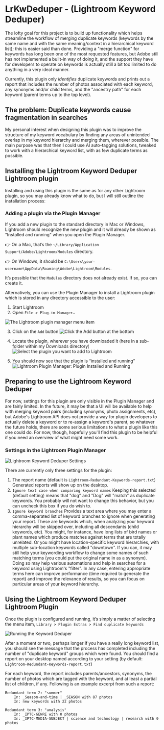 # LrKwDeduper - (Lightroom Keyword Deduper)
The lofty goal for this project is to build up functionality which helps streamline the workflow of merging duplicate keywords (keywords by the same name and with the same meaning/context in a hierarchical keyword list); this is easier said than done. Providing a "merge function" for keywords has long been one of the most requested features, but Adobe still has not implemented a built-in way of doing it, and the support they have for developers to operate on keywords is actually still a bit too limited to do anything in a very ideal manner.

Currently, this plugin only *identifies* duplicate keywords and prints out a report that includes the number of photos associated with each keyword, any synonyms and/or child terms, and the "ancestry path" for each keyword (parent terms up to the top level).

## The problem: Duplicate keywords cause fragmentation in searches
 My personal interest when designing this plugin was to improve the structure of my keyword vocabulary by finding any areas of unintended overlap in my keyword hierarchy and merging them, wherever possible. The main purpose was that then I could use AI auto-tagging solutions, tweaked to work with a hierarchical keyword list, with as few duplicate terms as possible.
 
## Installing the Lightroom Keyword Deduper Lightroom plugin
Installing and using this plugin is the same as for any other Lightroom plugin, so you may already know what to do, but I will still outline the installation process:

### Adding a plugin via the Plugin Manager
If you add a new plugin to the standard directory in Mac or Windows, Lightroom should recognize the new plugin and it will already be shown as "Installed and running" when you open the Plugin Manager.

:point_right: On a Mac, that’s the `~/Library/Application Support/Adobe/Lightroom/Modules` directory.

:point_right: On Windows, it should be `C:\Users\your-username\AppData\Roaming\Adobe\Lightroom\Modules`.

It’s possible that the `Modules` directory does not already exist. If so, you can create it.

Alternatively, you can use the Plugin Manager to install a Lightroom plugin which is stored in any directory accessible to the user:

1. Start Lightroom
2. Open `File > Plug-in Manager…`

![The Lightroom plugin manager menu item](lightroom-open-plugin-manager.jpg "Open the “File > Plug-in Manager…” menu item in Lightroom")

3. Click on the `Add` button
![Click the Add button at the bottom](lightroom-plugin-manager-add-button.png "Find and click the “Add” button")

4. Locate the plugin, wherever you have downloaded it (here in a sub-folder within my Downloads directory)
![Select the plugin you want to add to Lightroom](lightroom-plugin-manager-select-plugin.png "Select the plugin, from wherever you want to keep it")

5. You should now see that the plugin is “installed and running”
![Lightroom Plugin Manager: Plugin Installed and Running](lightroom-plugin-manager-installed-running.png "In the plugin manager, you should now see that the Lightroom Keyword Deduper plugin is “installed and running”")

## Preparing to use the Lightroom Keyword Deduper
For now, settings for this plugin are only visible in the Plugin Manager and are fairly limited. In the future, it may be that a UI will be available to help with merging keyword pairs (including synonyms, photo assignments, etc), but Adobe's Lightroom API does not provide a way for plugin developers to actually delete a keyword or to re-assign a keyword's parent, so whatever the future holds, there are some serious limitations to what a plugin like this one could do. For now, though, hopefully you'll find this plugin to be helpful if you need an overview of what might need some work.

### Settings in the Lightroom Plugin Manager
![Lightroom Keyword Deduper Settings](lightroom-keyword-deduper-settings.png "There are currently only three settings for this plugin")

There are currently only three settings for the plugin:
1. The report name (default is `Lightroom-Redundant-Keywords-report.txt`) Generated reports will show up on the desktop.
2. `Ignore text case when comparing keyword names` Keeping this selected (default setting) means that "dog" and "Dog" will "match" as duplicate keywords. You probably will not want to change this behavior, but you can uncheck this box if you do wish to.
3. `Ignore keyword branches` Provides a text area where you may enter a comma-separated list of keyword branches to ignore when generating your report. These are keywords which, when analyzing your keyword hierarchy will be skipped over, including all descendants (child keywords, etc). You might, for instance, have long lists of bird names or plant names which produce matches against terms that are totally unrelated. Or you might have location-specific keyword hierarchies, with multiple sub-location keywords called "downtown". If you can, it may still help your keywording workflow to change some names of such matching terms (you could put the original name in as a synonym). Doing so may help various automations and help in searches for a keyword using Lightroom's "filter". In any case, entering appropriate terms here can improve performance (time required to generate the report) and improve the relevance of results, so you can focus on particular areas of your keyword hierarchy.

## Using the Lightroom Keyword Deduper Lightroom Plugin
Once the plugin is configured and running, it’s simply a matter of selecting the menu item, `Library > Plugin Extras > Find duplicate keywords`

![Running the Keyword Deduper](lightroom-find-duplicate-keywords.jpg "Generate a report by triggering the menu item.")

After a moment or two, perhaps longer if you have a really long keyword list, you should see the message that the process has completed including the number of "duplicate keyword" groups which were found. You should find a report on your desktop named according to your setting (by default: `Lightroom-Redundant-Keywords-report.txt`)

For each keyword, the report includes parents/ancestors, synonyms, the number of photos which are tagged with the keyword, and at least a partial list of children, if any. Following is an example excerpt from such a report:

```
Redundant term 2: "summer"
    In: _Season-and-time | _SEASON with 87 photos
    In: new keywords with 22 photos

Redundant term 3: "analysis"
    In: _IPTC-GENRE with 0 photos
    In: _IPTC-MEDIA-SUBJECT | science and technology | research with 0 photos

```
